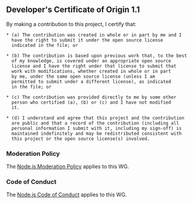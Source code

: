 <a id="developers-certificate-of-origin"></a>
## Developer's Certificate of Origin 1.1

By making a contribution to this project, I certify that:

    * (a) The contribution was created in whole or in part by me and I
      have the right to submit it under the open source license
      indicated in the file; or

    * (b) The contribution is based upon previous work that, to the best
      of my knowledge, is covered under an appropriate open source
      license and I have the right under that license to submit that
      work with modifications, whether created in whole or in part
      by me, under the same open source license (unless I am
      permitted to submit under a different license), as indicated
      in the file; or

    * (c) The contribution was provided directly to me by some other
      person who certified (a), (b) or (c) and I have not modified
      it.

    * (d) I understand and agree that this project and the contribution
      are public and that a record of the contribution (including all
      personal information I submit with it, including my sign-off) is
      maintained indefinitely and may be redistributed consistent with
      this project or the open source license(s) involved.


### Moderation Policy

The [Node.js Moderation Policy] applies to this WG.

### Code of Conduct

The [Node.js Code of Conduct][] applies to this WG.

[Node.js Code of Conduct]: https://github.com/nodejs/TSC/blob/master/CODE_OF_CONDUCT.md
[Node.js Moderation Policy]: https://github.com/nodejs/TSC/blob/master/Moderation-Policy.md


